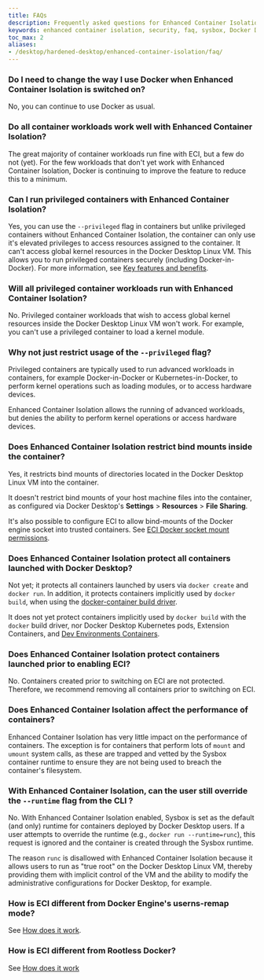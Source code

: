 ```yaml
---
title: FAQs
description: Frequently asked questions for Enhanced Container Isolation
keywords: enhanced container isolation, security, faq, sysbox, Docker Desktop
toc_max: 2
aliases:
- /desktop/hardened-desktop/enhanced-container-isolation/faq/
---
```


### Do I need to change the way I use Docker when Enhanced Container Isolation is switched on?

No, you can continue to use Docker as usual.

### Do all container workloads work well with Enhanced Container Isolation?

The great majority of container workloads run fine with ECI, but a few do not
(yet). For the few workloads that don't yet work with Enhanced Container
Isolation, Docker is continuing to improve the feature to reduce this to a
minimum.

### Can I run privileged containers with Enhanced Container Isolation?

Yes, you can use the `--privileged` flag in containers but unlike privileged
containers without Enhanced Container Isolation, the container can only use it's elevated privileges to
access resources assigned to the container. It can't access global kernel
resources in the Docker Desktop Linux VM. This allows you to run privileged
containers securely (including Docker-in-Docker). For more information, see [Key features and benefits](features-benefits.md#privileged-containers-are-also-secured).

### Will all privileged container workloads run with Enhanced Container Isolation?

No. Privileged container workloads that wish to access global kernel resources
inside the Docker Desktop Linux VM won't work. For example, you can't use a
privileged container to load a kernel module.

### Why not just restrict usage of the `--privileged` flag?

Privileged containers are typically used to run advanced workloads in
containers, for example Docker-in-Docker or Kubernetes-in-Docker, to
perform kernel operations such as loading modules, or to access hardware
devices.

Enhanced Container Isolation allows the running of advanced workloads, but denies the ability to perform
kernel operations or access hardware devices.

### Does Enhanced Container Isolation restrict bind mounts inside the container?

Yes, it restricts bind mounts of directories located in the Docker Desktop Linux
VM into the container.

It doesn't restrict bind mounts of your host machine files into the container,
as configured via Docker Desktop's **Settings** > **Resources** > **File Sharing**.

It's also possible to configure ECI to allow bind-mounts of the Docker engine socket
into trusted containers. See [ECI Docker socket mount permissions](../../desktop/hardened-desktop/enhanced-container-isolation/config.md#docker-socket-mount-permissions).

### Does Enhanced Container Isolation protect all containers launched with Docker Desktop?

Not yet; it protects all containers launched by users via `docker create` and
`docker run`. In addition, it protects containers implicitly used by `docker build`, when
using the [docker-container build driver](../../build/drivers/_index.md).

It does not yet protect containers implicitly used by `docker build` with the
`docker` build driver, nor Docker Desktop Kubernetes pods, Extension Containers,
and [Dev Environments Containers](../../desktop/dev-environments/_index.md).

### Does Enhanced Container Isolation protect containers launched prior to enabling ECI?

No. Containers created prior to switching on ECI are not protected. Therefore, we
recommend removing all containers prior to switching on ECI.

### Does Enhanced Container Isolation affect the performance of containers?

Enhanced Container Isolation has very little impact on the performance of
containers. The exception is for containers that perform lots of `mount` and
`umount` system calls, as these are trapped and vetted by the Sysbox container
runtime to ensure they are not being used to breach the container's filesystem.

### With Enhanced Container Isolation, can the user still override the `--runtime` flag from the CLI ?

No. With Enhanced Container Isolation enabled, Sysbox is set as the default (and only) runtime for
containers deployed by Docker Desktop users. If a user attempts to override the
runtime (e.g., `docker run --runtime=runc`), this request is ignored and the
container is created through the Sysbox runtime.

The reason `runc` is disallowed with Enhanced Container Isolation because it
allows users to run as "true root" on the Docker Desktop Linux VM, thereby
providing them with implicit control of the VM and the ability to modify the
administrative configurations for Docker Desktop, for example.

### How is ECI different from Docker Engine's userns-remap mode?

See [How does it work](how-eci-works.md#enhanced-container-isolation-vs-docker-userns-remap-mode).

### How is ECI different from Rootless Docker?

See [How does it work](how-eci-works.md#enhanced-container-isolation-vs-rootless-docker)

